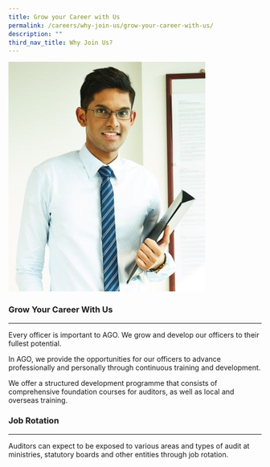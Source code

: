 ```yaml
---
title: Grow your Career with Us
permalink: /careers/why-join-us/grow-your-career-with-us/
description: ""
third_nav_title: Why Join Us?
---
```

![](/images/Ameer%20(final)2.jpg)

### Grow Your Career With Us
------------------------

Every officer is important to AGO. We grow and develop our officers to their fullest potential.

In AGO, we provide the opportunities for our officers to advance professionally and personally through continuous training and development.

We offer a structured development programme that consists of comprehensive foundation courses for auditors, as well as local and overseas training.

### Job Rotation
------------

Auditors can expect to be exposed to various areas and types of audit at ministries, statutory boards and other entities through job rotation.